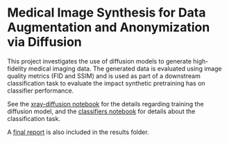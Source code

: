 # Medical Image Synthesis for Data Augmentation and Anonymization via Diffusion

This project investigates the use of diffusion models to generate high-fidelity medical imaging data. The generated data is evaluated using image quality metrics (FID and SSIM) and is used as part of a downstream classification task to evaluate the impact synthetic pretraining has on classifier performance.

See the [xray-diffusion notebook](notebooks/xray-diffusion.ipynb) for the details regarding training the diffusion model, and the [classifiers notebook](notebooks/classifiers.ipynb) for details about the classification task.

A [final report](results/final-report.pdf) is also included in the results folder.
